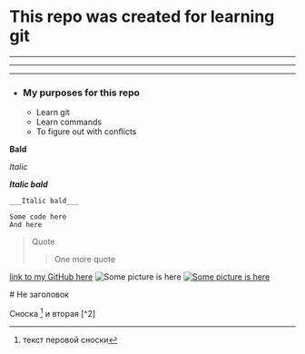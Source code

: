 # This repo was created for learning git
___
***
___
* ### My purposes for this repo
    * Learn git
    + Learn commands
    - To figure out with conflicts

__Bald__

_Italic_

___Italic bald___

    ___Italic bald___

```
Some code here
And here
```

> Quote
>> One more quote   

[link to my GitHub here](https://github.com/SergeySlepnev)
![Some picture is here](link.to.pucture)
[![Some picture is here](logo.phg)](link.to.pucture)

\# Не заголовок

Сноска [^1] и вторая [^2]

[^1]: текст перовой сноски